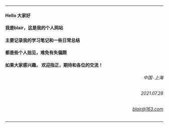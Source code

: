 ----
#### Hello 大家好
#### 我是blair，这是我的个人网站
#### 主要记录我的学习笔记和一些日常总结
#### 都是些个人拙见，难免有失偏颇
#### 如果大家感兴趣， 欢迎指正，期待和各位的交流！  

###### <p align="right"> 中国۰上海 </p>
###### <p align="right"> 2021.07.28 </p> 
###### <p align="right"> blair@163.com </p> 
----
